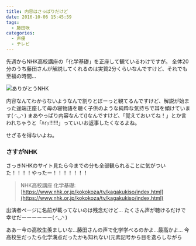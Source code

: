 ```yaml
---
title: 内容はさっぱりだけど
date: 2016-10-06 15:45:59
tags:
  - 藤田咲
categories:
  - 声優
  - テレビ
---
```

先週からNHK高校講座の「化学基礎」を正座して観ているわけですが。
全体20分のうち藤田さんが解説してくれるのは実質2分くらいなんですけど、それでも至福の時間…
<!-- more -->
![ありがとうNHK](/sblog/img/nhk.JPG)

内容なんてわからないようなんで割りとぼーっと観てるんですけど、解説が始まった途端正座して母の寝物語を聴く子供のような純粋な気持ちで耳を傾けています( ◜◡◝ )
まあやっぱり内容なんて()なんですけど、「覚えておいてね！」とか言われちゃうと「ﾊｲｯ!!!!!!」っていいお返事したくなるよね。

せざるを得ないよね。

### さすがNHK

さっきNHKのサイト見たら今までの分も全部観られることに気がついた！！！！やったー！！！！！！！

> NHK高校講座 化学基礎:
[https://www.nhk.or.jp/kokokoza/tv/kagakukiso/index.html](https://www.nhk.or.jp/kokokoza/tv/kagakukiso/index.html)

出演者ページに名前が載ってないのは残念だけど…
たくさん声が聴けるだけで幸せだーーーーーー( ◜◡◝ )

ああー今の高校生羨ましいな…藤田さんの声で化学学べるのかよ…最高かよ…
今高校生だったら化学満点だったかも知れない(元素記号から目を逸らしながら
